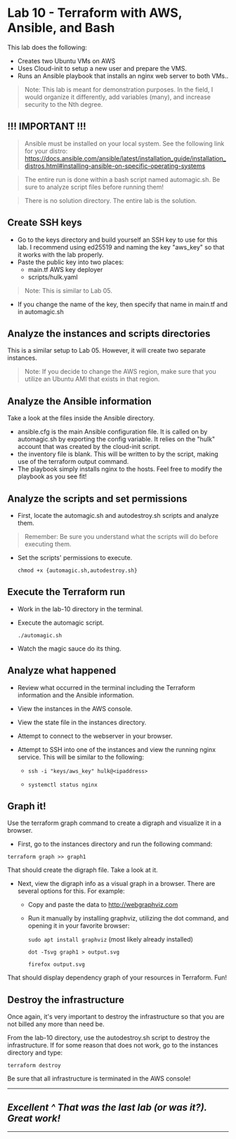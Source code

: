 # Lab 10 - Terraform with AWS, Ansible, and Bash
This lab does the following:
- Creates two Ubuntu VMs on AWS
- Uses Cloud-init to setup a new user and prepare the VMS. 
- Runs an Ansible playbook that installs an nginx web server to both VMs..
  
> Note: This lab is meant for demonstration purposes. In the field, I would organize it differently, add variables (many), and increase security to the Nth degree.

## !!! IMPORTANT !!!

> Ansible must be installed on your local system. See the following link for your distro: https://docs.ansible.com/ansible/latest/installation_guide/installation_distros.html#installing-ansible-on-specific-operating-systems

> The entire run is done within a bash script named automagic.sh. Be sure to analyze script files before running them!

> There is no solution directory. The entire lab is the solution.

## Create SSH keys
- Go to the keys directory and build yourself an SSH key to use for this lab. I recommend using ed25519 and naming the key "aws_key" so that it works with the lab properly.
- Paste the public key into two places:
  - main.tf AWS key deployer
  - scripts/hulk.yaml
> Note: This is similar to Lab 05.
- If you change the name of the key, then specify that name in main.tf and in automagic.sh

## Analyze the instances and scripts directories
This is a similar setup to Lab 05. However, it will create two separate instances. 

> Note: If you decide to change the AWS region, make sure that you utilize an Ubuntu AMI that exists in that region.

## Analyze the Ansible information
Take a look at the files inside the Ansible directory.
- ansible.cfg is the main Ansible configuration file. It is called on by automagic.sh by exporting the config variable. It relies on the "hulk" account that was created by the cloud-init script.
- the inventory file is blank. This will be written to by the script, making use of the terraform output command.
- The playbook simply installs nginx to the hosts. Feel free to modify the playbook as you see fit!

## Analyze the scripts and set permissions
- First, locate the automagic.sh and autodestroy.sh scripts and analyze them. 
  
> Remember: Be sure you understand what the scripts will do before executing them.
  
- Set the scripts' permissions to execute.
  
  `chmod +x {automagic.sh,autodestroy.sh}`

## Execute the Terraform run
- Work in the lab-10 directory in the terminal.
- Execute the automagic script.
  
  `./automagic.sh`
  
- Watch the magic sauce do its thing.

## Analyze what happened
- Review what occurred in the terminal including the Terraform information and the Ansible information.
- View the instances in the AWS console.
- View the state file in the instances directory.
- Attempt to connect to the webserver in your browser.
- Attempt to SSH into one of the instances and view the running nginx service. This will be similar to the following:
  
  - `ssh -i "keys/aws_key" hulk@<ipaddress>`
  
  - `systemctl status nginx`

## Graph it!
Use the terraform graph command to create a digraph and visualize it in a browser. 

- First, go to the instances directory and run the following command:

`terraform graph >> graph1`

That should create the digraph file. Take a look at it.

- Next, view the digraph info as a visual graph in a browser. There are several options for this. For example:
  - Copy and paste the data to http://webgraphviz.com
  - Run it manually by installing graphviz, utilizing the dot command, and opening it in your favorite browser:
    
    `sudo apt install graphviz`  (most likely already installed)
    
    `dot -Tsvg graph1 > output.svg`
    
    `firefox output.svg`

That should display dependency graph of your resources in Terraform. Fun!

## Destroy the infrastructure
Once again, it's very important to destroy the infrastructure so that you are not billed any more than need be.

From the lab-10 directory, use the autodestroy.sh script to destroy the infrastructure. If for some reason that does not work, go to the instances directory and type:

`terraform destroy`

Be sure that all infrastructure is terminated in the AWS console!
    
---
## *Excellent ^ That was the last lab (or was it?). Great work!*
---